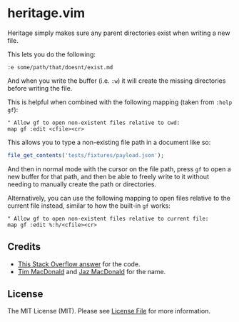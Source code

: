 # heritage.vim

Heritage simply makes sure any parent directories exist when writing a new file.

This lets you do the following:

```vim
:e some/path/that/doesnt/exist.md
```

And when you write the buffer (i.e. `:w`) it will create the missing directories before writing the file.

This is helpful when combined with the following mapping (taken from `:help gf`):

```vim
" Allow gf to open non-existent files relative to cwd:
map gf :edit <cfile><cr>
```

This allows you to type a non-existing file path in a document like so:

```php
file_get_contents('tests/fixtures/payload.json');
```

And then in normal mode with the cursor on the file path, press `gf` to open a new buffer for that path, and then be able to freely write to it without needing to manually create the path or directories.

Alternatively, you can use the following mapping to open files relative to the current file instead, similar to how the built-in `gf` works:

```vim
" Allow gf to open non-existent files relative to current file:
map gf :edit %:h/<cfile><cr>
```

## Credits

* [This Stack Overflow answer](https://stackoverflow.com/a/4294176) for the code.
* [Tim MacDonald](https://twitter.com/timacdonald87) and [Jaz MacDonald](https://twitter.com/Jaz_MacDonald) for the name.

## License

The MIT License (MIT). Please see [License File](LICENSE) for more information.

<!-- vim: set ft=markdown: -->